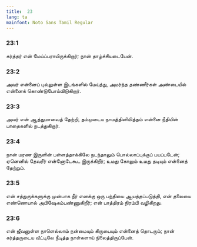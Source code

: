```yaml
---
title:  23
lang: ta
mainfont: Noto Sans Tamil Regular
---
```


###  23:1

கர்த்தர் என் மேய்ப்பராயிருக்கிறார்; நான் தாழ்ச்சியடையேன்.

###  23:2

அவர் என்னைப் புல்லுள்ள இடங்களில் மேய்த்து, அமர்ந்த தண்ணீர்கள் அண்டையில் என்னைக் கொண்டுபோய்விடுகிறார்.

###  23:3

அவர் என் ஆத்துமாவைத் தேற்றி, தம்முடைய நாமத்தினிமித்தம் என்னை நீதியின் பாதைகளில் நடத்துகிறார்.

###  23:4

நான் மரண இருளின் பள்ளத்தாக்கிலே நடந்தாலும் பொல்லாப்புக்குப் பயப்படேன்; ஏனெனில் தேவரீர் என்னோடேகூட இருக்கிறீர்; உமது கோலும் உமது தடியும் என்னைத் தேற்றும்.

###  23:5

என் சத்துருக்களுக்கு முன்பாக நீர் எனக்கு ஒரு பந்தியை ஆயத்தப்படுத்தி, என் தலையை எண்ணெயால் அபிஷேகம்பண்ணுகிறீர்; என் பாத்திரம் நிரம்பி வழிகிறது.

###  23:6

என் ஜீவனுள்ள நாளெல்லாம் நன்மையும் கிருபையும் என்னைத் தொடரும்; நான் கர்த்தருடைய வீட்டிலே நீடித்த நாள்களாய் நிலைத்திருப்பேன்.

